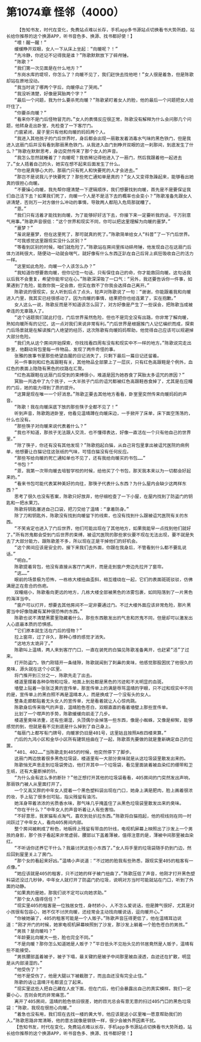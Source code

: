 # 第1074章 怪邻（4000）
        【告知书友，时代在变化，免费站点难以长存，手机app多书源站点切换看书大势所趋，站长给你推荐的这个换源APP，听书音色多、换源、找书都好使！】
       “喂！醒一醒！”
       缓缓睁开双眼，女人一下从床上坐起：“向暖呢？！”
       “先冷静，你还记不记得我是谁？”陈歌默默放下了碎颅锤。
       “陈歌？”
       “我们第一次见面是在什么地方？”
       “东岗水库的堤坝，你怎么了？向暖不见了，我们赶快去找他吧！”女人很是着急，但是陈歌却站在原地没动。
       “我当时说了哪两个字后，向暖停止了哭闹。”
       “我没听清楚，好像是冥胎两个字？”
       “最后一个问题，我为什么要杀死向暖？”陈歌紧盯着女人的脸，他的最后一个问题把女人给吓住了。
       “你要杀向暖？”
       “看来你不是门后怪物冒充的。”女人的表情反应很正常，陈歌没有解释为什么会问那几个问题，他转身走出卧室，先检查了一下客厅门。
       门窗紧闭，屋子里只有他和向暖的妈妈两个人。
       “我进入其他孩子的门后世界时，身后都会出现一扇散发着消毒水气味的黑色铁门，但是我进入这扇门后并没有看到那扇黑色铁门。从我进入血门到睁开双眼的这一刹那间，到底发生了什么？”陈歌在默默思考，身边突然传来了那个女人的声音。
       “我怎么忽然就睡着了？向暖呢？我依稀记得他进入了一扇门，然后我跟着他一起进去了。”女人捂着自己的头，她实在想不起来后面发生了什么。
       “你也是真够心大的，那扇门只有死人和快要死的人才会进去。”
       “那岂不是说我儿子快要死了？那些死亡通知单是真的？”女人又变得急躁起来，能够看出她真的很担心向暖。
       “不要操心向暖，我先帮你理清楚一下逻辑顺序，我们想要找到向暖，首先是不是要保证我们自己活下去？如果我们死了，向暖一个人是不是活下去的概率也会变小？”陈歌准备先跟女人讲清楚，否则万一对方做什么冲动的事情，导致两人都陷入危局那就糟了。
       “恩。”
       “我们只有活着才能找到向暖，为了能够好好活下去，你接下来一定要听我的话，千万别意气用事。”陈歌声音很低：“这个世界和现实不同，你可以把这里理解为向暖的噩梦。”
       “噩梦？”
       “虽说是噩梦，但在这里死了，那可就真的死了。”陈歌简单给女人“科普”了一下门后世界。
       “可我感觉这里跟现实没什么区别？”
       “等看到区别的时候，咱们就危险了。”陈歌站在房间里挥动碎颅锤，他发现自己在这扇门后体力消耗很大，随便动一动就会喘气，就好像有什么东西正趴在自己后背上疯狂吸收自己的活力一样。
       “这里如此危险，向暖一个人该怎么办？”
       “我知道你想要救向暖，但你记住一句话，只有保住自己的命，你才能救回向暖。这句话我以后我不会重复，希望你能牢记在心。”陈歌深深吸了一口气：“另外，我还要告诉你一件事，如果遇到了危险，能救你我一定会救，但实在救不了你我会选择自己离开。”
       陈歌说的很现实，女人听到后点了点头，轻声对陈歌说了一句：“谢谢，你能跟着我和向暖进入门里，我其实已经很感动了。因为向暖的事情，结果把你也给连累了，实在抱歉。”
       女人这么一说，陈歌反而是不知道该怎么回了，对方好像是产生了一些误会，把陈歌当成被牵连的无辜路人了。
       “这个话题我们就此打住，门后世界虽然危险，但也不是完全没有出路，你非常了解向暖，熟知向暖所有的记忆，这一点对我们来说非常有利。”门后世界是根据推门人记忆编织而成，探索门后场景就是在解读推门人绝望的经历，这次陈歌有向暖妈妈帮助，他觉得自己应该可以规避掉大部分危险。
       “我们先从这个房间开始探索，你找找看四周有没有和现实中不一样的地方。”陈歌说完走出卧室，他翻动背包里每一件物品，发现了两件奇怪的事。
       张雅的故事书里那些绝望血腥的日记消失了，只剩下最后一篇日记还留着。
       另一件事则和红色高跟鞋有关，其他物品全部蒙上了一层灰，只有红色高跟鞋是个例外，血红色的表面上隐隐有黑色的纹路在汇聚。
       “红色高跟鞋在这扇门后受到的束缚很小，难道是因为她吞食了冥胎太多诅咒的原因？”
       冥胎一共选中了九个孩子，一大半孩子门后的诅咒都被红色高跟鞋吞食掉了，尤其是在应瞳的门后，她的能力得到了质的提升。
       “这算是现在唯一一个好消息。”陈歌正要去其他地方看看，卧室里突然传来向暖妈妈的声音。
       “陈歌！我在向暖床底下放的那些筷子全都不见了！”
       听到声音，陈歌跑进卧室，他看见温晴蹲在向暖床边，一手掀开了床单，床下面空荡荡的，什么也没有。
       “那些筷子对向暖来说代表着什么？”
       “我也不知道，那孩子无法跟人交流，也不懂得表达，好像一直活在一个只有他自己的世界里。”
       “除了筷子，你还有没有其他发现？”陈歌抱起白猫，从自己背包里拿出被诅咒医院的病例单，他想要让白猫记住这张纸的气味，可惜白猫没有任何反应。
       “那些写给向暖的死亡通知单也不见了，还有我给向暖买的书包……”
       “书包？”
       “恩，我第一次带向暖去培智学校的时候，给他买了个书包，那天我本来以为一切都会好起来的。”
       “看来书包可能代表某种美好的向往，那筷子代表什么东西？为什么屋内会缺少这两样东西？”
       思考了很久也没有答案，陈歌只好放弃，他仔细检查了一下小屋，在屋内找到了防盗门的钥匙和一把水果刀。
       陈歌将钥匙塞进自己口袋，把刀交给了温晴：“拿着防身。”
       除了刀和钥匙外，陈歌没有找到向暖留下的线索，也没有找到什么跟被诅咒医院有关的东西。
       “不笑肯定也进入了门后世界，他们可能出现在了其他地方，如果我能早一点找到他们就好了。”所有厉鬼都会受到门后世界的束缚，被诅咒医院的那些家伙要不现在无法出现，要不就是失去了大部分能力，跟陈歌差不多，所以现在正是干掉他们的好机会。
       “这个房间应该是安全的，接下来我们去外面，你跟在我身后，不管看到什么都不要乱说话。”
       “明白。”
       陈歌提着背包，他没有直接从客厅门离开，而是走到窗户旁边先拉开了窗帘。
       “这……”
       眼前的场景极为恐怖，一栋栋大楼扭曲歪斜，相互缠绕在一起，它们的表面斑斑驳驳，仿佛满是正在愈合的伤疤。
       双瞳缩小，陈歌看向更远的地方，几栋大楼全部被黑色的浓雾包裹，如同陷落到了一片黑色的海洋当中。
       “窗户可以打开，想要去其他房间不一定非要通过门。不过大楼外面应该非常危险，那片黑雾当中好像隐藏有某种很恐怖的东西。”
       陈歌也说不清楚黑雾里隐藏着什么，那些东西散发出的气息和厉鬼不同，但是却可以激发出人心底最本质的恐惧感。
       “它们原本就生活在门后的怪物？”
       拉上窗帘，过了许久，那种心悸的感觉才消失。
       “这地方太诡异了。”
       陈歌叫上温晴，两人来到客厅门口，一直在装死的白猫见陈歌准备离开，也赶紧“活”了过来。
       打开防盗门，铁门刚错开一条缝隙，陈歌就闻到了刺鼻的臭味，他感觉那股困扰了他很久的臭味，源头就在这个小区里。
       将门推开到三分之一，陈歌先走了出去。
       楼道里摆着各种杂物和垃圾，地面上到处都是黑色的污迹和不太明显的血斑。
       墙壁上贴着一张张泛黄的宣传单，那宣传单上的满是辱骂温晴的字眼，只不过和现实中不同的是，宣传单上的黑白照不再是温晴本人，而是换成了一个没有头的女人。
       整条走廊都贴着无头女人的宣传单，光是看着就让人心惊肉跳。
       陈歌身后传来吸气的声音，温晴脸色苍白，双眼直直的看着墙壁上那些宣传单。
       比划了一个噤声的手势，陈歌缓缓向前走了几步。
       楼道里臭味浓重，还有些潮湿，头顶偶尔会掉落一些东西，像是小蜘蛛，又像是柳絮，能够感觉的到，但就是看不见到底是什么掉到了自己身上。
       “每扇门上都写有门牌号，向暖家仍旧是401号，这里姑且按照A栋四楼来算。”
       门后的九鸿小区和金华小区所有建筑扭曲在了一起，陈歌首先要做的就是重新确定自己的位置。
       “401、402……”当陈歌走到405的时候，他突然停下了脚步。
       这扇门两边放着很多黑色垃圾袋，楼道里有一大部分臭味就是从这垃圾袋里散发出来的。
       陈歌悄无声息走到垃圾袋旁边，他打开其中一个垃圾袋，看见里面装着被血染红的绷带和卫生纸，还有大量断掉的针。
       “为什么会有这么多的断针？”他正想打开其他的垃圾袋看看，405房间的门突然发出声响，那扇铁门被人从里面打开了。
       一个又高又胖的中年女人提着一个黑色塑料袋出现在门口，她身上满是肥肉，脸上画着很浓的妆，手上贴了很多创可贴，指尖残留有油污。
       她浑身带着浓浓的劣质香水味，那气味几乎掩盖住了从黑色垃圾袋里散发出来的臭味。
       “你在干什么？”中年女人的声音听着让人有些害怕。
       “不好意思，我家猫有点淘气，喜欢到处扒拉东西。”陈歌将白猫抱起，他的视线则在同一时间跃过了中年女人，看向405房间内部。
       整个房间被刷成了粉色，地板砖上残留有带血的针线，电视机屏幕上映照出了沙发上一个男孩的身影，那个孩子看起来非常虚弱，腰部以下盖着薄被，值得注意的是，薄被中间那里被血染红。
       “不听话你还养它干什么？我最讨厌这些小东西了。”女人将手里的垃圾袋随手扔到门边，然后回到屋里关上了房门。
       “那个女的看起来好凶。”温晴小声说道：“不过她的脸我有些熟悉，跟现实里405的租客有一点像。”
       “她应该就是405的租客，只不过她的样子被门扭曲了。”陈歌压低了声音，他刚才打开黑色塑料袋还没过几秒钟，中年女人就打开了防盗门扔垃圾，说明对方当时可能就站在门口，听到了外面的动静。
       “如果真的是她，那我们说不定可以向她求助。”
       “那个女人值得信任？”
       “现实里405的租客是一位独居女性，身材娇小，人不怎么爱说话，但是脾气很好，尤其是对小孩很有包容心，她不仅不讨厌向暖，还经常会主动找向暖说话，逗向暖开心。”
       “你被她骗了，405的租客可能是一个人贩子。”陈歌声音压得更低了，他在温晴耳边说道：“刚才开门的时候，她家电视机屏幕映照到了沙发，那沙发上躺着一个脸色苍白的男孩。”
       “男孩？是向暖吗？”
       “年龄要比向暖大一些，脸也完全不同。”
       “不是向暖？那你怎么知道她是人贩子？”平日低头不见抬头见的邻居竟然是人贩子，温晴有些不能接受。
       “男孩腰部盖着被子，被子下塌，最关键的是被子中间那里被血浸透，血迹还在扩散，明显是从内部浸湿的。”
       “他受伤了？”
       “他不是受伤了，他是大腿以下被截肢了，而且血还没有完全止住。”
       陈歌的话让温晴汗毛都竖立了起来。
       “现实里这些人把自己藏在人皮下面，但在门后，他们会暴露出自己的真实模样。我们一定要小心，否则会死的非常痛苦。”
       离开了405房间，温晴的脸色依旧很差，她的目光总会有意无意的扫过405门口的黑色垃圾袋：“陈歌，我现在很担心向暖。”
       “着急也没有用，我们现在去找一楼的黄大爷，他应该是这小区里唯一愿意帮助我们的人。”陈歌思路非常清晰，他的意志就像是钢铁一样，很少会被外界因素干扰。
       【告知书友，时代在变化，免费站点难以长存，手机app多书源站点切换看书大势所趋，站长给你推荐的这个换源APP，听书音色多、换源、找书都好使！】